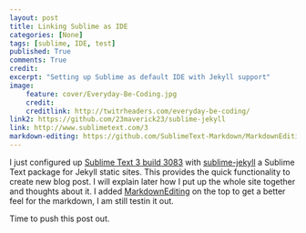```yaml
---
layout: post
title: Linking Sublime as IDE
categories: [None]
tags: [sublime, IDE, test]
published: True
comments: True
credit: 
excerpt: "Setting up Sublime as default IDE with Jekyll support"
image: 
    feature: cover/Everyday-Be-Coding.jpg
    credit:
    creditlink: http://twitrheaders.com/everyday-be-coding/
link2: https://github.com/23maverick23/sublime-jekyll
link: http://www.sublimetext.com/3
markdown-editing: https://github.com/SublimeText-Markdown/MarkdownEditing
---
```


I just configured up [Sublime Text 3 build 3083](link) with [sublime-jekyll](https://github.com/23maverick23/sublime-jekyll) a Sublime Text package for Jekyll static sites. This provides the quick functionality to create new blog post. I will explain later how I put up the whole site together and thoughts about it.
I added [MarkdownEditing](markdown-editing) on the top to get a better feel for the markdown, I am still testin it out.


Time to push this post out.